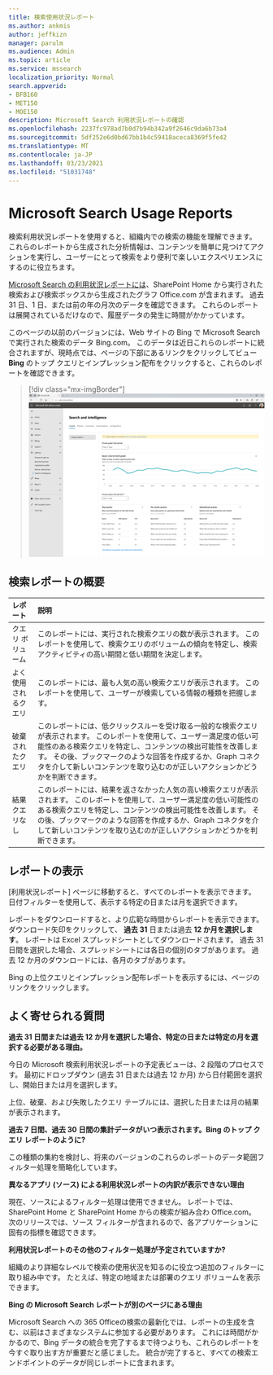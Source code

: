 ```yaml
---
title: 検索使用状況レポート
ms.author: ankmis
author: jeffkizn
manager: parulm
ms.audience: Admin
ms.topic: article
ms.service: mssearch
localization_priority: Normal
search.appverid:
- BFB160
- MET150
- MOE150
description: Microsoft Search 利用状況レポートの確認
ms.openlocfilehash: 2237fc978ad7b0d7b94b342a9f2646c9da6b73a4
ms.sourcegitcommit: 5df252e6d0bd67bb1b4c59418aceca8369f5fe42
ms.translationtype: MT
ms.contentlocale: ja-JP
ms.lasthandoff: 03/23/2021
ms.locfileid: "51031748"
---
```

# <a name="microsoft-search-usage-reports"></a>Microsoft Search Usage Reports

検索利用状況レポートを使用すると、組織内での検索の機能を理解できます。 これらのレポートから生成された分析情報は、コンテンツ[](./make-content-easy-to-find.md)を簡単に見つけてアクションを実行し、ユーザーにとって検索をより便利で楽しいエクスペリエンスにするのに役立ちます。

[Microsoft Search の利用状況レポートには](https://admin.microsoft.com/Adminportal/Home?#/MicrosoftSearch/insights)、SharePoint Home から実行された検索および検索ボックスから生成されたグラフ Office.com が含まれます。 過去 31 日、1 日、または前の年の月次のデータを確認できます。 これらのレポートは展開されているだけなので、履歴データの発生に時間がかかっています。

このページの以前のバージョンには、Web サイトの Bing で Microsoft Search で実行された検索のデータ Bing.com。 このデータは近日これらのレポートに統合されますが、現時点では、ページの下部にあるリンクをクリックしてビュー **Bing** のトップ クエリとインプレッション配布をクリックすると、これらのレポートを確認できます。

> [!div class="mx-imgBorder"]
> ![使用状況レポートのダッシュボードの検索](media/usage-reports/usage_reports_v2.png)

## <a name="overview-of-search-reports"></a>検索レポートの概要

| レポート | 説明 |
|:-----|:-----|
|クエリ ボリューム|このレポートには、実行された検索クエリの数が表示されます。 このレポートを使用して、検索クエリのボリュームの傾向を特定し、検索アクティビティの高い期間と低い期間を決定します。|
|よく使用されるクエリ|このレポートには、最も人気の高い検索クエリが表示されます。 このレポートを使用して、ユーザーが検索している情報の種類を把握します。|
|破棄されたクエリ|このレポートには、低クリックスルーを受け取る一般的な検索クエリが表示されます。 このレポートを使用して、ユーザー満足度の低い可能性のある検索クエリを特定し、コンテンツの検出可能性を改善します。 その後、ブックマークのような回答を作成するか、Graph コネクタを介して新しいコンテンツを取り込むのが正しいアクションかどうかを判断できます。|
|結果クエリなし|このレポートには、結果を返さなかった人気の高い検索クエリが表示されます。 このレポートを使用して、ユーザー満足度の低い可能性のある検索クエリを特定し、コンテンツの検出可能性を改善します。 その後、ブックマークのような回答を作成するか、Graph コネクタを介して新しいコンテンツを取り込むのが正しいアクションかどうかを判断できます。|

## <a name="viewing-reports"></a>レポートの表示

[利用状況レポート] ページに移動すると、すべてのレポートを表示できます。 日付フィルターを使用して、表示する特定の日または月を選択できます。

レポートをダウンロードすると、より広範な時間からレポートを表示できます。 ダウンロード矢印をクリックして、 **過去 31** 日または過去 **12 か月を選択します**。 レポートは Excel スプレッドシートとしてダウンロードされます。 過去 31 日間を選択した場合、スプレッドシートには各日の個別のタブがあります。 過去 12 か月のダウンロードには、各月のタブがあります。

Bing の上位クエリとインプレッション配布レポートを表示するには、ページのリンクをクリックします。

## <a name="frequently-asked-questions"></a>よく寄せられる質問

**過去 31 日間または過去 12 か月を選択した場合、特定の日または特定の月を選択する必要がある理由。**

今日の Microsoft 検索利用状況レポートの予定表ビューは、2 段階のプロセスです。 最初にドロップダウン (過去 31 日または過去 12 か月) から日付範囲を選択し、開始日または月を選択します。

上位、破棄、および失敗したクエリ テーブルには、選択した日または月の結果が表示されます。

**過去 7 日間、過去 30 日間の集計データがいつ表示されます。Bing のトップ クエリ レポートのように?**

この種類の集約を検討し、将来のバージョンのこれらのレポートのデータ範囲フィルター処理を簡略化しています。

**異なるアプリ (ソース) による利用状況レポートの内訳が表示できない理由**

現在、ソースによるフィルター処理は使用できません。 レポートでは、SharePoint Home と SharePoint Home からの検索が組み合わ Office.com。 次のリリースでは、ソース フィルターが含まれるので、各アプリケーションに固有の指標を確認できます。

**利用状況レポートのその他のフィルター処理が予定されていますか?**

組織のより詳細なレベルで検索の使用状況を知るのに役立つ追加のフィルターに取り組み中です。 たとえば、特定の地域または部署のクエリ ボリュームを表示できます。

**Bing の Microsoft Search レポートが別のページにある理由**

Microsoft Search への 365 Officeの検索の最新化では、レポートの生成を含む、以前はさまざまなシステムに参加する必要があります。 これには時間がかかるので、Bing データの統合を完了するまで待つよりも、これらのレポートを今すぐ取り出す方が重要だと感じました。 統合が完了すると、すべての検索エンドポイントのデータが同じレポートに含まれます。